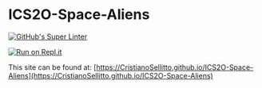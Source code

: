 # ICS2O-Space-Aliens

[![GitHub's Super Linter](https://github.com/CristianoSellitto/ICS2O-Space-Aliens/workflows/GitHub's%20Super%20Linter/badge.svg)](https://github.com/CristianoSellitto/ICS2O-Space-Aliens/actions)

[![Run on Repl.it](https://repl.it/badge/github/CristianoSellitto/ICS2O-Space-Aliens)](https://repl.it/github/CristianoSellitto/ICS2O-Space-Aliens)

This site can be found at: [https://CristianoSellitto.github.io/ICS2O-Space-Aliens](https://CristianoSellitto.github.io/ICS2O-Space-Aliens)
